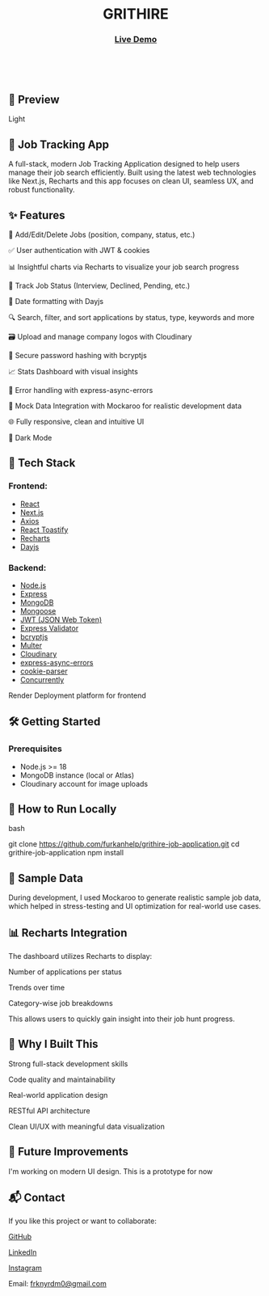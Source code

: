 <h1 align="center">GRITHIRE</h1>

<div align="center">
  <h3>
    <a href="https://grithire-job-application.onrender.com/" color="white">
      Live Demo
    </a> 
  </h3>
</div>

<br>
<br>
<br>

## 📸 Preview
<p>Light</p>

## 💼 Job Tracking App 
A full-stack, modern Job Tracking Application designed to help users manage their job search efficiently. Built using the latest web technologies like Next.js, Recharts and  this app focuses on clean UI, seamless UX, and robust functionality.


## ✨ Features

📄 Add/Edit/Delete Jobs (position, company, status, etc.)

✅ User authentication with JWT & cookies

📊 Insightful charts via Recharts to visualize your job search progress

📅 Track Job Status (Interview, Declined, Pending, etc.)

📅 Date formatting with Dayjs

🔍 Search, filter, and sort applications by status, type, keywords and more

🗃️ Upload and manage company logos with Cloudinary

🔐 Secure password hashing with bcryptjs

📈 Stats Dashboard with visual insights

🚫 Error handling with express-async-errors

🧪 Mock Data Integration with Mockaroo for realistic development data

🌐 Fully responsive, clean and intuitive UI

🌙 Dark Mode 

## 🚀 Tech Stack
### Frontend:
- [React](https://reactjs.org/)
- [Next.js](https://nextjs.org/)
- [Axios](https://axios-http.com/)
- [React Toastify](https://fkhadra.github.io/react-toastify/)
- [Recharts](https://recharts.org/)
- [Dayjs](https://day.js.org/)

### Backend:
- [Node.js](https://nodejs.org/)
- [Express](https://expressjs.com/)
- [MongoDB](https://www.mongodb.com/)
- [Mongoose](https://mongoosejs.com/)
- [JWT (JSON Web Token)](https://jwt.io/)
- [Express Validator](https://express-validator.github.io/docs/)
- [bcryptjs](https://github.com/dcodeIO/bcrypt.js)
- [Multer](https://github.com/expressjs/multer)
- [Cloudinary](https://cloudinary.com/)
- [express-async-errors](https://www.npmjs.com/package/express-async-errors)
- [cookie-parser](https://www.npmjs.com/package/cookie-parser)
- [Concurrently](https://www.npmjs.com/package/concurrently)

Render	Deployment platform for frontend

## 🛠️ Getting Started

### Prerequisites
- Node.js >= 18
- MongoDB instance (local or Atlas)
- Cloudinary account for image uploads

## 🧰 How to Run Locally

bash

git clone https://github.com/furkanhelp/grithire-job-application.git
cd grithire-job-application
npm install


## 🧪 Sample Data
During development, I used Mockaroo to generate realistic sample job data, which helped in stress-testing and UI optimization for real-world use cases.

## 📊 Recharts Integration
The dashboard utilizes Recharts to display:

Number of applications per status

Trends over time

Category-wise job breakdowns

This allows users to quickly gain insight into their job hunt progress.


## 🎯 Why I Built This
Strong full-stack development skills

Code quality and maintainability

Real-world application design

RESTful API architecture

Clean UI/UX with meaningful data visualization

## 📌 Future Improvements
I'm working on modern UI design. This is a prototype for now

## 📬 Contact
If you like this project or want to collaborate:

[GitHub](https://github.com/furkanhelp)

[LinkedIn](https://www.linkedin.com/in/furkanyardm/)

[Instagram](https://instagram.com/furkan_help)

Email: frknyrdm0@gmail.com
